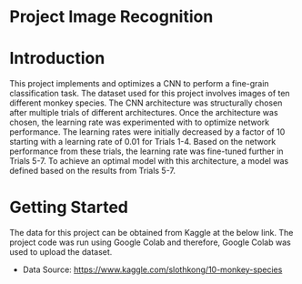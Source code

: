 # Project Image Recognition

# Introduction 
  
  This project implements and optimizes a CNN to perform a fine-grain classification task. The dataset used for this project involves images of ten different monkey species. The CNN architecture was structurally chosen after multiple trials of different architectures. Once the architecture was chosen, the learning rate was experimented with to optimize network performance. The learning rates were initially decreased by a factor of 10 starting with a learning rate of 0.01 for Trials 1-4. Based on the network performance from these trials, the learning rate was fine-tuned further in Trials 5-7. To achieve an optimal model with this architecture, a model was defined based on the results from Trials 5-7. 
  
# Getting Started 

  The data for this project can be obtained from Kaggle at the below link. The project code was run using Google Colab and therefore, Google Colab was used to upload the dataset.
  * Data Source: https://www.kaggle.com/slothkong/10-monkey-species


